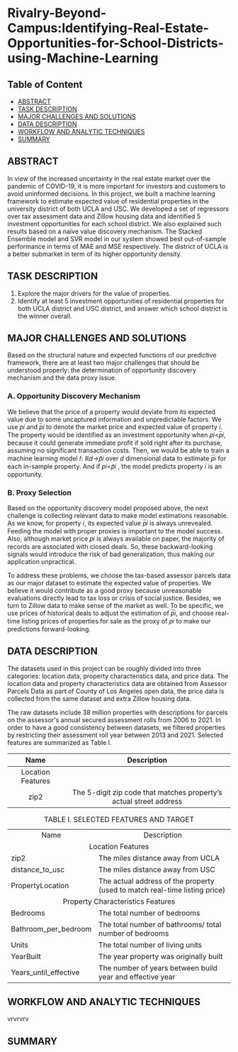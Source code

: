 # Rivalry-Beyond-Campus:Identifying-Real-Estate-Opportunities-for-School-Districts-using-Machine-Learning

## Table of Content
- [ABSTRACT](#abstract)
- [TASK DESCRIPTION](#task-description)
- [MAJOR CHALLENGES AND SOLUTIONS](#major-challenges-and-solutions)
- [DATA DESCRIPTION](#data-description)
- [WORKFLOW AND ANALYTIC TECHNIQUES](#workflow-and-analytic-techniques)
- [SUMMARY](#summary)

## ABSTRACT
In view of the increased uncertainty in the real estate market over the pandemic of COVID-19, it is more important for investors and customers to avoid uninformed decisions. In this project, we built a machine learning framework to estimate expected value of residential properties in the university district of both UCLA and USC. We developed a set of regressors over tax assessment data and Zillow housing data and identified 5 investment opportunities for each school district. We also explained such results based on a naïve value discovery mechanism. The Stacked Ensemble model and SVR model in our system showed best out-of-sample performance in terms of MAE and MSE respectively. The district of UCLA is a better submarket in term of its higher opportunity density.

## TASK DESCRIPTION
1. Explore the major drivers for the value of properties.
2. Identify at least 5 investment opportunities of residential properties for both UCLA district and USC district, and answer which school district is the winner overall.

## MAJOR CHALLENGES AND SOLUTIONS
Based on the structural nature and expected functions of our predictive framework, there are at least two major challenges that should be understood properly: the determination of opportunity discovery mechanism and the data proxy issue.

### A. Opportunity Discovery Mechanism
We believe that the price of a property would deviate from its expected value due to some uncaptured information and unpredictable factors. We use 𝑝𝑖 and 𝑝̅𝑖 to denote the market price and expected value of property 𝑖. The property would be identified as an investment opportunity when 𝑝𝑖<𝑝̅𝑖, because it could generate immediate profit if sold right after its purchase, assuming no significant transaction costs. Then, we would be able to train a machine learning model 𝑓: ℝ𝑑→𝑝̂𝑖 over 𝑑 dimensional data to estimate 𝑝̅𝑖 for each in-sample property. And if 𝑝𝑖<𝑝̂𝑖 , the model predicts property 𝑖 is an opportunity.

### B. Proxy Selection
Based on the opportunity discovery model proposed above, the next challenge is collecting relevant data to make model estimations reasonable. As we know, for property 𝑖, its expected value 𝑝̅𝑖 is always unrevealed. Feeding the model with proper proxies is important to the model success. Also, although market price 𝑝𝑖 is always available on paper, the majority of records are associated with closed deals. So, these backward-looking signals would introduce the risk of bad generalization, thus making our application unpractical.

To address these problems, we choose the tax-based assessor parcels data as our major dataset to estimate the expected value of properties. We believe it would contribute as a good proxy because unreasonable evaluations directly lead to tax loss or crisis of social justice. Besides, we turn to Zillow data to make sense of the market as well. To be specific, we use prices of historical deals to adjust the estimation of 𝑝̅𝑖, and choose real-time listing prices of properties for sale as the proxy of 𝑝𝑖 to make our predictions forward-looking.

## DATA DESCRIPTION
The datasets used in this project can be roughly divided into three categories: location data, property characteristics data, and price data. The location data and property characteristics data are obtained from Assessor Parcels Data as part of County of Los Angeles open data, the price data is collected from the same dataset and extra Zillow housing data.

The raw datasets include 38 million properties with descriptions for parcels on the assessor's annual secured assessment rolls from 2006 to 2021. In order to have a good consistency between datasets, we filtered properties by restricting their assessment roll year between 2013 and 2021. Selected features are summarized as Table I.

| Name | Description  |
| :--: |    :-:   |
| Location Features |
| zip2 | The 5-digit zip code that matches property’s actual street address |

<table>
    <caption>TABLE I. SELECTED FEATURES AND TARGET</caption>
    <tr>
        <td align="center">Name</td>
        <td align="center">Description</td>
    <tr>
    <tr>
        <td colspan="2" align="center">Location Features</td>
    <tr>
    <tr>
        <td>zip2</td>
        <td>The miles distance away from UCLA</td>
    <tr>  
    <tr>
        <td>distance_to_usc</td>
        <td>The miles distance away from USC</td>
    <tr>  
    <tr>
        <td>PropertyLocation</td>
        <td>The actual address of the property (used to match real-time listing price)</td>
    <tr> 
    <tr>
        <td colspan="2" align="center">Property Characteristics Features</td>
    <tr>
    <tr>
        <td>Bedrooms</td>
        <td>The total number of bedrooms</td>
    <tr>
    <tr>
        <td>Bathroom_per_bedroom</td>
        <td>The total number of bathrooms/ total number of bedrooms</td>
    <tr>
    <tr>
        <td>Units</td>
        <td>The total number of living units</td>
    <tr>
    <tr>
        <td>YearBuilt</td>
        <td>The year property was originally built</td>
    <tr>
    <tr>
        <td>Years_until_effective</td>
        <td>The number of years between build year and effective year</td>
    <tr>
</table>


## WORKFLOW AND ANALYTIC TECHNIQUES
vrvrvrv

## SUMMARY
